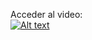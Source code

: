 Acceder al video:
<br>
[![Alt text](https://img.youtube.com/vi/aHB0db8aCqI/0.jpg)](https://www.youtube.com/watch?v=aHB0db8aCqI)
